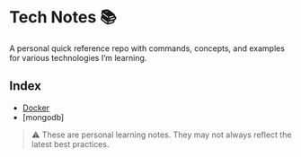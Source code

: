 # Tech Notes 📚

A personal quick reference repo with commands, concepts, and examples for various technologies I’m learning.

## Index

- [Docker](./docker/README.md)
- [mongodb]

> ⚠️ These are personal learning notes. They may not always reflect the latest best practices.
